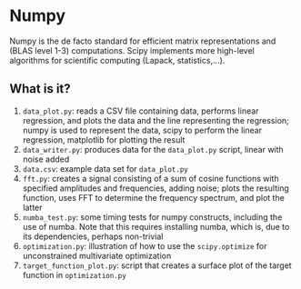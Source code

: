 Numpy
=====

Numpy is the de facto standard for efficient matrix representations and
(BLAS level 1-3) computations.  Scipy implements more high-level
algorithms for scientific computing (Lapack, statistics,...).

What is it?
-----------
1. `data_plot.py`: reads a CSV file containing data, performs linear
    regression, and plots the data and the line representing the regression;
    numpy is used to represent the data, scipy to perform the linear
    regression, matplotlib for plotting the result
1. `data_writer.py`: produces data for the `data_plot.py` script, linear
    with noise added
1. `data.csv`: example data set for `data_plot.py`
1. `fft.py`: creates a signal consisting of a sum of cosine functions
    with specified amplitudes and frequencies, adding noise; plots the
    resulting function, uses FFT to determine the frequency spectrum, and
    plot the latter
1. `numba_test.py`: some timing tests for numpy constructs, including the
    use of numba.  Note that this requires installing numba, which is, due
    to its dependencies, perhaps non-trivial
1. `optimization.py`: illustration of how to use the `scipy.optimize` for
    unconstrained multivariate optimization
1. `target_function_plot.py`: script that creates a surface plot of the
    target function in `optimization.py`

